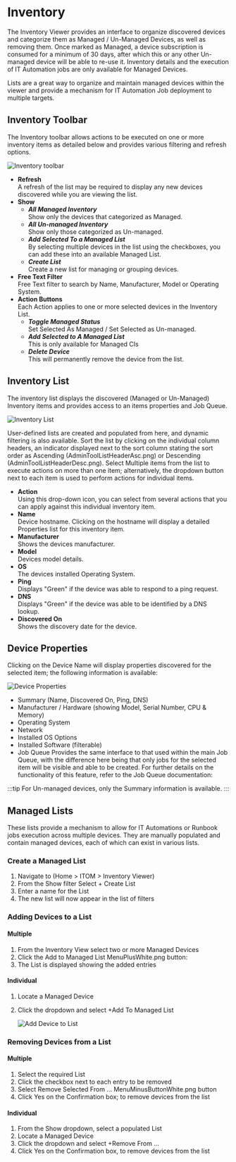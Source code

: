 # Inventory
The Inventory Viewer provides an interface to organize discovered devices and categorize them as Managed / Un-Managed Devices, as well as removing them. Once marked as Managed, a device subscription is consumed for a minimum of 30 days, after which this or any other Un-managed device will be able to re-use it. Inventory details and the execution of IT Automation jobs are only available for Managed Devices.

Lists are a great way to organize and maintain managed devices within the viewer and provide a mechanism for IT Automation Job deployment to multiple targets.

## Inventory Toolbar
The Inventory toolbar allows actions to be executed on one or more inventory items as detailed below and provides various filtering and refresh options.

![Inventory toolbar](_books/itom-user-guide/inventory/images/inventory-toolbar.png)

* **Refresh**<br>A refresh of the list may be required to display any new devices discovered while you are viewing the list.
* **Show**<br>
    * ***All Managed Inventory***<br>Show only the devices that categorized as Managed.
    * ***All Un-managed Inventory***<br>Show only those categorized as Un-managed.
    * ***Add Selected To a Managed List***<br>By selecting multiple devices in the list using the checkboxes, you can add these into an available Managed List.
    * ***Create List***<br>Create a new list for managing or grouping devices.
* **Free Text Filter**<br>Free Text filter to search by Name, Manufacturer, Model or Operating System.
* **Action Buttons**<br>Each Action applies to one or more selected devices in the Inventory List.
    * ***Toggle Managed Status***<br>Set Selected As Managed / Set Selected as Un-managed.
    * ***Add Selected to A Managed List***<br>This is only available for Managed CIs
    * ***Delete Device***<br>This will permanently remove the device from the list.

## Inventory List
The inventory list displays the discovered (Managed or Un-Managed) Inventory items and provides access to an items properties and Job Queue. 

![Inventory List](_books/itom-user-guide/inventory/images/inventory-list.png)

User-defined lists are created and populated from here, and dynamic filtering is also available. Sort the list by clicking on the individual column headers, an indicator displayed next to the sort column stating the sort order as Ascending (AdminToolListHeaderAsc.png) or Descending (AdminToolListHeaderDesc.png). Select Multiple items from the list to execute actions on more than one item; alternatively, the dropdown button next to each item is used to perform actions for individual items.

* **Action**<br>Using this drop-down icon, you can select from several actions that you can apply against this individual inventory item.
* **Name**<br>Device hostname. Clicking on the hostname will display a detailed Properties list for this inventory item.
* **Manufacturer**<br>Shows the devices manufacturer.
* **Model**<br>Devices model details.
* **OS**<br>The devices installed Operating System.
* **Ping**<br>Displays "Green" if the device was able to respond to a ping request.
* **DNS**<br>Displays "Green" if the device was able to be identified by a DNS lookup.
* **Discovered On**<br>Shows the discovery date for the device.

## Device Properties
Clicking on the Device Name will display properties discovered for the selected item; the following information is available:

![Device Properties](_books/itom-user-guide/inventory/images/device-properties.png)

* Summary (Name, Discovered On, Ping, DNS)
* Manufacturer / Hardware (showing Model, Serial Number, CPU & Memory)
* Operating System
* Network
* Installed OS Options
* Installed Software (filterable)
* Job Queue
    Provides the same interface to that used within the main Job Queue, with the difference here being that only jobs for the selected item will be visible and able to be created. For further details on the functionality of this feature, refer to the Job Queue documentation:

:::tip
For Un-managed devices, only the Summary information is available.
:::

## Managed Lists
These lists provide a mechanism to allow for IT Automations or Runbook jobs execution across multiple devices. They are manually populated and contain managed devices, each of which can exist in various lists.

### Create a Managed List
1. Navigate to (Home > ITOM > Inventory Viewer)
1. From the Show filter Select + Create List
1. Enter a name for the List
1. The new list will now appear in the list of filters

### Adding Devices to a List
#### Multiple
1. From the Inventory View select two or more Managed Devices
2. Click the Add to Managed List MenuPlusWhite.png button:
3. The List is displayed showing the added entries

#### Individual
1. Locate a Managed Device
1. Click the dropdown and select +Add To Managed List

    ![Add Device to List](_books/itom-user-guide/inventory/images/inventory-add.png)

### Removing Devices from a List
#### Multiple
1. Select the required List
1. Click the checkbox next to each entry to be removed
1. Select Remove Selected From ... MenuMinusButtonWhite.png button
1. Click Yes on the Confirmation box; to remove devices from the list

#### Individual
1. From the Show dropdown, select a populated List
1. Locate a Managed Device
1. Click the dropdown and select +Remove From ...
1. Click Yes on the Confirmation box, to remove devices from the list
